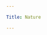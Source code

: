 ```yaml
---

Title: Nature

---
```


<VocabWord translation_en="Nature" />
<VocabWord translation_en="Stars" />
<VocabWord translation_en="Sky" />
<VocabWord translation_en="Clouds" />
<VocabWord translation_en="Rain" />
<VocabWord translation_en="Snow" />
<VocabWord translation_en="Hill" />
<VocabWord translation_en="Mountains" />
<VocabWord translation_en="Tree" />
<VocabWord translation_en="River" />
<VocabWord translation_en="Ocean" />
<VocabWord translation_en="Waves" />
<VocabWord translation_en="Rocks" />
<VocabWord translation_en="Animals" />
<VocabWord translation_en="Sun" />
<VocabWord translation_en="Moon" />
